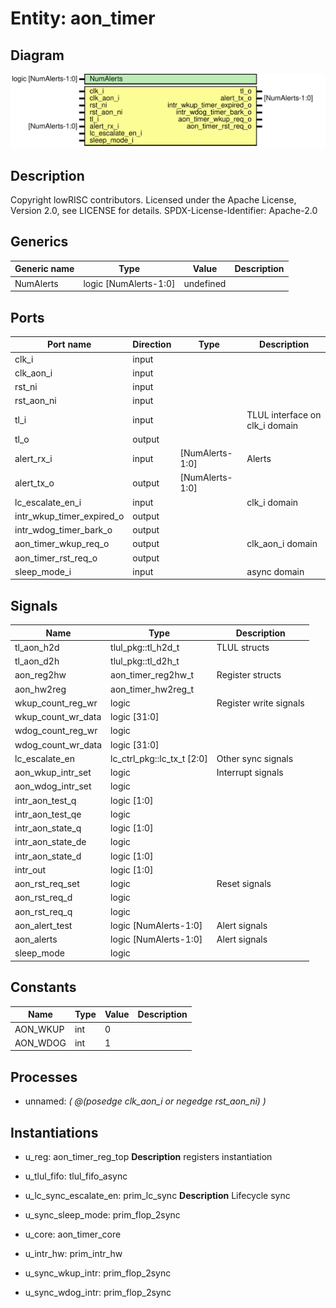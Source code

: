 # Entity: aon_timer
## Diagram
![Diagram](aon_timer.svg "Diagram")
## Description
Copyright lowRISC contributors.
 Licensed under the Apache License, Version 2.0, see LICENSE for details.
 SPDX-License-Identifier: Apache-2.0
 
## Generics
| Generic name | Type                  | Value     | Description |
| ------------ | --------------------- | --------- | ----------- |
| NumAlerts    | logic [NumAlerts-1:0] | undefined |             |
## Ports
| Port name                 | Direction | Type            | Description                    |
| ------------------------- | --------- | --------------- | ------------------------------ |
| clk_i                     | input     |                 |                                |
| clk_aon_i                 | input     |                 |                                |
| rst_ni                    | input     |                 |                                |
| rst_aon_ni                | input     |                 |                                |
| tl_i                      | input     |                 | TLUL interface on clk_i domain |
| tl_o                      | output    |                 |                                |
| alert_rx_i                | input     | [NumAlerts-1:0] | Alerts                         |
| alert_tx_o                | output    | [NumAlerts-1:0] |                                |
| lc_escalate_en_i          | input     |                 | clk_i domain                   |
| intr_wkup_timer_expired_o | output    |                 |                                |
| intr_wdog_timer_bark_o    | output    |                 |                                |
| aon_timer_wkup_req_o      | output    |                 | clk_aon_i domain               |
| aon_timer_rst_req_o       | output    |                 |                                |
| sleep_mode_i              | input     |                 | async domain                   |
## Signals
| Name               | Type                       | Description             |
| ------------------ | -------------------------- | ----------------------- |
| tl_aon_h2d         | tlul_pkg::tl_h2d_t         | TLUL structs            |
| tl_aon_d2h         | tlul_pkg::tl_d2h_t         |                         |
| aon_reg2hw         | aon_timer_reg2hw_t         | Register structs        |
| aon_hw2reg         | aon_timer_hw2reg_t         |                         |
| wkup_count_reg_wr  | logic                      | Register write signals  |
| wkup_count_wr_data | logic [31:0]               |                         |
| wdog_count_reg_wr  | logic                      |                         |
| wdog_count_wr_data | logic [31:0]               |                         |
| lc_escalate_en     | lc_ctrl_pkg::lc_tx_t [2:0] | Other sync signals      |
| aon_wkup_intr_set  | logic                      | Interrupt signals       |
| aon_wdog_intr_set  | logic                      |                         |
| intr_aon_test_q    | logic [1:0]                |                         |
| intr_aon_test_qe   | logic                      |                         |
| intr_aon_state_q   | logic [1:0]                |                         |
| intr_aon_state_de  | logic                      |                         |
| intr_aon_state_d   | logic [1:0]                |                         |
| intr_out           | logic [1:0]                |                         |
| aon_rst_req_set    | logic                      | Reset signals           |
| aon_rst_req_d      | logic                      |                         |
| aon_rst_req_q      | logic                      |                         |
| aon_alert_test     | logic [NumAlerts-1:0]      | Alert signals           |
| aon_alerts         | logic [NumAlerts-1:0]      | Alert signals           |
| sleep_mode         | logic                      |                         |
## Constants
| Name     | Type | Value | Description |
| -------- | ---- | ----- | ----------- |
| AON_WKUP | int  | 0     |             |
| AON_WDOG | int  | 1     |             |
## Processes
- unnamed: _( @(posedge clk_aon_i or negedge rst_aon_ni) )_

## Instantiations
- u_reg: aon_timer_reg_top
**Description**
registers instantiation

- u_tlul_fifo: tlul_fifo_async
- u_lc_sync_escalate_en: prim_lc_sync
**Description**
Lifecycle sync

- u_sync_sleep_mode: prim_flop_2sync
- u_core: aon_timer_core
- u_intr_hw: prim_intr_hw
- u_sync_wkup_intr: prim_flop_2sync
- u_sync_wdog_intr: prim_flop_2sync
